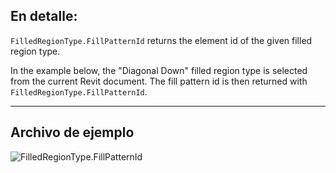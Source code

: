 ## En detalle:
`FilledRegionType.FillPatternId` returns the element id of the given filled region type.

In the example below, the "Diagonal Down" filled region type is selected from the current Revit document. The fill pattern id is then returned with `FilledRegionType.FillPatternId`.

___
## Archivo de ejemplo

![FilledRegionType.FillPatternId](./Revit.Elements.FilledRegionType.FillPatternId_img.jpg)
